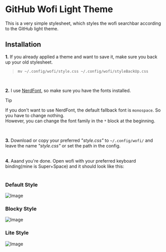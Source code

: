 # GitHub Wofi Light Theme

This is a very simple stylesheet, which styles the wofi searchbar according to the GitHub light theme.

## Installation
**1.** If you already applied a theme and want to save it, make sure you back up your old stylesheet.  
> `mv ~/.config/wofi/style.css ~/.config/wofi/styleBackUp.css` <br/>
<br/>

**2.** I use [NerdFont](https://www.nerdfonts.com/), so make sure you have the fonts installed.

> [!TIP]
> If you don't want to use NerdFont, the default fallback font is `monospace`. So you have to change nothing. <br/>
> However, you can change the font family in the `*` block at the beginning. <br/>

<br/>

**3.** Download or copy your preferred *"style.css"* to `~/.config/wofi/` and leave the name *"style.css"* or set the path in the config. <br><br>

**4.** Aaand you're done. Open wofi with your preferred keyboard binding(mine is Super+Space) and it should look like this: <br><br>

### Default Style
![Image](https://github.com/user-attachments/assets/9928647b-5f96-40cb-bea0-a836c3ed8f0d)

### Blocky Style
![Image](https://github.com/user-attachments/assets/39fcfaff-243c-4a9f-9889-8d75138e1f3e)

### Lite Style
![Image](https://github.com/user-attachments/assets/763c75fb-a4b5-450c-9655-5b581a9ea126)
